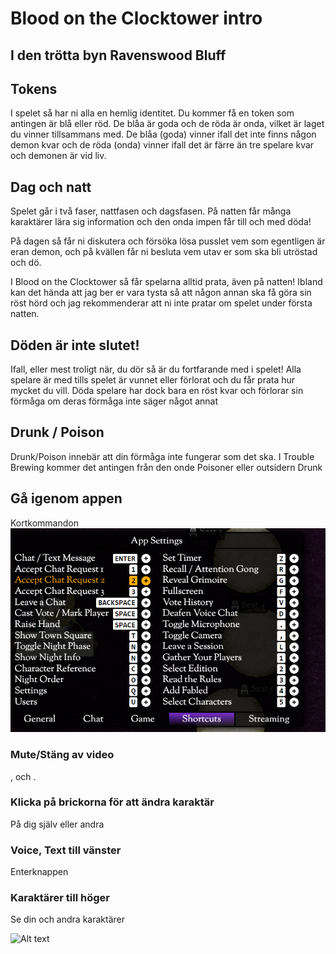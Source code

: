 # Blood on the Clocktower intro

## I den trötta byn Ravenswood Bluff

## Tokens
I spelet så har ni alla en hemlig identitet. Du kommer få en token som antingen är blå eller röd. De blåa är goda och de röda är onda, vilket är laget du vinner tillsammans med. De blåa (goda) vinner ifall det inte finns någon demon kvar och de röda (onda) vinner ifall det är färre än tre spelare kvar och demonen är vid liv.

## Dag och natt
Spelet går i två faser, nattfasen och dagsfasen. På natten får 
många karaktärer lära sig information och den onda impen får till och med
döda!

På dagen så får ni diskutera och försöka lösa pusslet vem som egentligen är
eran demon, och på kvällen får ni besluta vem utav er som ska bli utröstad
och dö.

I Blood on the Clocktower så får spelarna alltid prata, även på natten!
Ibland kan det hända att jag ber er vara tysta så att någon annan ska få
göra sin röst hörd och jag rekommenderar att ni inte pratar om spelet under
första natten.

## Döden är inte slutet!
Ifall, eller mest troligt när, du dör så är du fortfarande med i spelet! Alla spelare är med tills spelet är vunnet eller förlorat och du får prata hur mycket du vill. Döda spelare har dock bara en röst kvar och förlorar sin förmåga om deras förmåga inte säger något annat

## Drunk / Poison
Drunk/Poison innebär att din förmåga inte fungerar som det ska.
I Trouble Brewing kommer det antingen från den onde Poisoner eller outsidern Drunk


## Gå igenom appen
Kortkommandon
![Alt text](image.png)

### Mute/Stäng av video
, och .

### Klicka på brickorna för att ändra karaktär
På dig själv eller andra

### Voice, Text till vänster
Enterknappen

### Karaktärer till höger
Se din och andra karaktärer

![Alt text](image-1.png)